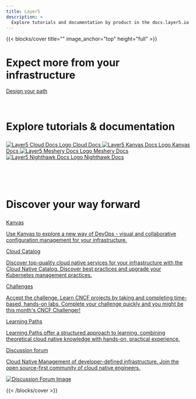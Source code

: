 ```yaml
---
title: Layer5
description: >
  Explore tutorials and documentation by product in the docs.layer5.io website; documentation and developer resources of Layer5 products.
---
```


{{< blocks/cover title="" image_anchor="top" height="full" >}}

<div class="dash-sign-container">
<h1 class="dashboard">Expect more from your infrastructure</h1>

<a href="https://www.youtube.com/watch?v=034nVaQUyME&list=PL3A-A6hPO2IO_yzN83wSJJUNQActzCJvO&index=9" class="dash-sign">Design your path</a>

</div>
<div>
<h1 style="margin:4.5rem auto 1.5rem auto">Explore tutorials & documentation</h1>
<a class="btn btn-lg btn-primary me-3 mb-4 l5btn" href="/cloud" aria-label="Cloud Docs"
onmouseover="changeImage('layer5', 'images/logos/layer5-light.svg')" onmouseout="restoreImage('layer5', 'images/logos/5-light-no-trim.svg')">
    <img id="layer5" src="images/logos/5-light-no-trim.svg" alt="Layer5 Cloud Docs Logo" />
    Cloud Docs
    <i class="fas fa-arrow-alt-circle-right ms-2"></i>
</a>
<a class="btn btn-lg btn-primary me-3 mb-4 l5btn" href="/kanvas" aria-label="Kanvas Docs"
onmouseover="changeImage('Kanvas', 'images/logos/kanvas-light.svg')" onmouseout="restoreImage('Kanvas', 'images/logos/kanvas-icon-color.svg')">
    <img id="Kanvas" src="images/logos/kanvas-icon-color.svg" alt="Layer5 Kanvas Docs Logo" />
    Kanvas Docs
    <i class="fas fa-arrow-alt-circle-right ms-2"></i>
</a>
<a class="btn btn-lg btn-primary me-3 mb-4 l5btn" href="https://docs.meshery.io" aria-label="Meshery Docs"
onmouseover="changeImage('meshery', 'images/logos/meshery-light.svg')" onmouseout="restoreImage('meshery', 'images/logos/meshery-light-icon.svg')">
    <img id="meshery" src="images/logos/meshery-light-icon.svg" alt="Layer5 Meshery Docs Logo" />
    Meshery Docs
    <i class="fas fa-arrow-alt-circle-right ms-2"></i>
</a>
<a class="btn btn-lg btn-primary me-3 mb-4 l5btn" href="https://getnighthawk.dev" aria-label="Nighthawk Docs"
  onmouseover="changeImage('nighthawk', 'images/logos/nighthawk-light.svg')" onmouseout="restoreImage('nighthawk', 'images/logos/nighthawk-logo.svg')">
    <img id="nighthawk" src="images/logos/nighthawk-logo.svg" alt="Layer5 Nighthawk Docs Logo" />
    Nighthawk Docs
    <i class="fas fa-arrow-alt-circle-right ms-2"></i>
</a>
</div>

<h1 style="margin:6.5rem auto 1.5rem auto">Discover your way forward</h1>
<div class= "product-section">
<div class="gap-20px flex-col">
<div class="flex-row gap-20px">
<div class="playground-card grow-1">
<a href="https://kanvas.new">
  <div class="landing-card">
    <div class= "playground-section playground-logo">
      <span class="landing-card-title">Kanvas</span>
      <p>Use Kanvas to explore a new way of DevOps - visual and collaborative configuration management for your infrastructure.</p>
    </div>
  </div>
</a></div>

<div class="catalog-card">
<a href="https://cloud.layer5.io/catalog">
  <div class="landing-card">
    <div class= "catalog-section catalog-logo">
      <span class="landing-card-title">Cloud Catalog</span>
      <p>Discover top-quality cloud native services for your infrastructure with the Cloud Native Catalog. Discover best practices and upgrade your Kubernetes management practices.</p>
    </div>
  </div>
</a></div>
</div>

<div class="flex-row gap-20px">
<div class="playground-card grow-1">
<a href="https://cloud.layer5.io/academy/challenges">
  <div class="landing-card">
    <div class= "playground-section challenges-logo">
      <span class="landing-card-title">Challenges</span>
      <p>Accept the challenge. Learn CNCF projects by taking and completing time-based, hands-on labs. Complete your challenge quickly and you might be this month's CNCF Challenger!</p>
    </div>
  </div>
</a></div>

<div class="catalog-card">
<a href="https://cloud.layer5.io/academy/learning-paths">
  <div class="landing-card">
    <div class= "catalog-section learning-path-logo">
      <span class="landing-card-title">Learning Paths</span>
      <p>Learning Paths offer a structured approach to learning, combining theoretical cloud native knowledge with hands-on, practical experience.</p>
    </div>
  </div>
</a></div>
</div>

</div>

<div class="forum-card">
<a href="https://discuss.layer5.io">
      <div class="forum-section landing-card">
        <div class="landing-card-text">
            <span class="landing-card-title">Discussion forum</span>
            <p>Cloud Native Management of developer-defined infrastructure. Join the open source-first community of cloud native engineers.</p>
        </div>
        <div class="forum-image">
            <img src="images/landing/discuss.png" alt="Discussion Forum Image" />
        </div>
      </div>
</a>
</div>

</div>
<!-- Wrapper close -->

<div class="dash-tangle"></div>
<div class="dash-ircle-container">
  <div class="dash-ircle"></div>
</div>

{{< /blocks/cover >}}

<script>
function changeImage(imgId, newSrc) {
    var img = document.getElementById(imgId);
    img.src = newSrc;
}

function restoreImage(imgId, originalSrc) {
    var img = document.getElementById(imgId);
    img.src = originalSrc;
}
</script>
